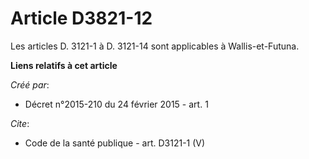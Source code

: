# Article D3821-12

Les articles D. 3121-1 à D. 3121-14 sont applicables à Wallis-et-Futuna.

**Liens relatifs à cet article**

_Créé par_:

  - Décret n°2015-210 du 24 février 2015 - art. 1

_Cite_:

  - Code de la santé publique - art. D3121-1 (V)
